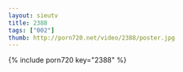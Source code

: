 ```yaml
--- 
layout: sieutv
title: 2388
tags: ["002"]
thumb: http://porn720.net/video/2388/poster.jpg
---
```

{% include porn720 key="2388" %} 
